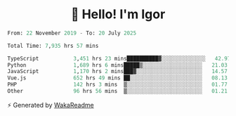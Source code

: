 <h1 align="center">👋 Hello! I'm Igor</h1>

<!--START_SECTION:waka-->

```python
From: 22 November 2019 - To: 20 July 2025

Total Time: 7,935 hrs 57 mins

TypeScript           3,451 hrs 23 mins██████████▓░░░░░░░░░░░░░░   42.97 %
Python               1,689 hrs 6 mins█████▒░░░░░░░░░░░░░░░░░░░   21.03 %
JavaScript           1,170 hrs 2 mins███▓░░░░░░░░░░░░░░░░░░░░░   14.57 %
Vue.js               652 hrs 49 mins ██░░░░░░░░░░░░░░░░░░░░░░░   08.13 %
PHP                  142 hrs 3 mins  ▒░░░░░░░░░░░░░░░░░░░░░░░░   01.77 %
Other                96 hrs 56 mins  ▒░░░░░░░░░░░░░░░░░░░░░░░░   01.21 %
```

<!--END_SECTION:waka-->

⚡ Generated by [WakaReadme](https://github.com/athul/waka-readme)
